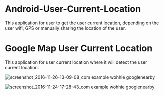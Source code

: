 # Android-User-Current-Location
This application for user to get the user current location, depending on the user wifi, GPS or manually sharing the location of the user.


# Google Map User Current Location
This application for user current location where it will detect the user current location.

![screenshot_2016-11-26-13-09-08_com example wohhie googlenearby](https://cloud.githubusercontent.com/assets/13005159/20639273/e21d8406-b3e8-11e6-96fa-dc4fc4116a36.png)

![screenshot_2016-11-24-17-28-43_com example wohhie googlenearby](https://cloud.githubusercontent.com/assets/13005159/20639274/e220c814-b3e8-11e6-90b8-607e48ae1b57.png)
